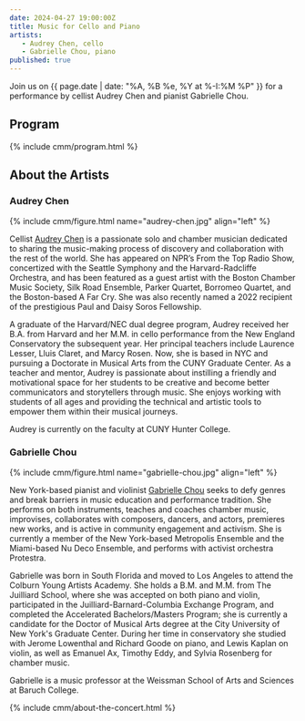 ```yaml
---
date: 2024-04-27 19:00:00Z
title: Music for Cello and Piano
artists: 
   - Audrey Chen, cello
   - Gabrielle Chou, piano
published: true
---
```


Join us on {{ page.date | date: "%A, %B %e, %Y at %-I:%M %P" }} for a performance by
cellist Audrey Chen and pianist Gabrielle Chou.

## Program

{% include cmm/program.html %}

## About the Artists

### Audrey Chen

{% include cmm/figure.html name="audrey-chen.jpg" align="left" %}

Cellist [Audrey Chen](https://www.audreychencello.com) is a passionate solo and chamber
musician dedicated to sharing the music-making process of discovery and collaboration with
the rest of the world. She has appeared on NPR’s From the Top Radio Show, concertized with
the Seattle Symphony and the Harvard-Radcliffe Orchestra, and has been featured as a guest
artist with the Boston Chamber Music Society, Silk Road Ensemble, Parker Quartet, Borromeo
Quartet, and the Boston-based A Far Cry. She was also recently named a 2022 recipient of the
prestigious Paul and Daisy Soros Fellowship.

A graduate of the Harvard/NEC dual degree program, Audrey received her B.A. from Harvard and
her M.M. in cello performance from the New England Conservatory the subsequent year. Her
principal teachers include Laurence Lesser, Lluis Claret, and Marcy Rosen. Now, she is based
in NYC and pursuing a Doctorate in Musical Arts from the CUNY Graduate Center. As a teacher
and mentor, Audrey is passionate about instilling a friendly and motivational space for her
students to be creative and become better communicators and storytellers through music. She
enjoys working with students of all ages and providing the technical and artistic tools to
empower them within their musical journeys. 

Audrey is currently on the faculty at CUNY Hunter College.

### Gabrielle Chou

{% include cmm/figure.html name="gabrielle-chou.jpg" align="left" %}

New York-based pianist and violinist [Gabrielle Chou](http://www.gabriellechou.com) seeks to
defy genres and break barriers in music education and performance tradition. She performs on
both instruments, teaches and coaches chamber music, improvises, collaborates with
composers, dancers, and actors, premieres new works, and is active in community engagement
and activism. She is currently a member of the New York-based Metropolis Ensemble and the
Miami-based Nu Deco Ensemble, and performs with activist orchestra Protestra.

Gabrielle was born in South Florida and moved to Los Angeles to attend the Colburn Young
Artists Academy. She holds a B.M. and M.M. from The Juilliard School, where she was accepted
on both piano and violin, participated in the Juilliard-Barnard-Columbia Exchange Program,
and completed the Accelerated Bachelors/Masters Program; she is currently a candidate for
the Doctor of Musical Arts degree at the City University of New York's Graduate Center.
During her time in conservatory she studied with Jerome Lowenthal and Richard Goode on
piano, and Lewis Kaplan on violin, as well as Emanuel Ax, Timothy Eddy, and Sylvia Rosenberg
for chamber music. 

Gabrielle is a music professor at the Weissman School of Arts and Sciences at Baruch
College.

{% include cmm/about-the-concert.html %}
